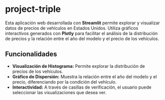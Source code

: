 # project-triple

Esta aplicación web desarrollada con **Streamlit** permite explorar y visualizar datos de precios de vehículos en Estados Unidos. Utiliza gráficos interactivos generados con **Plotly** para facilitar el análisis de la distribución de precios y la relación entre el año del modelo y el precio de los vehículos.

## Funcionalidades

- **Visualización de Histograma:** Permite explorar la distribución de precios de los vehículos.
- **Gráfico de Dispersión:** Muestra la relación entre el año del modelo y el precio, diferenciando por la condición del vehículo.
- **Interactividad:** A través de casillas de verificación, el usuario puede seleccionar las visualizaciones que desea ver.
